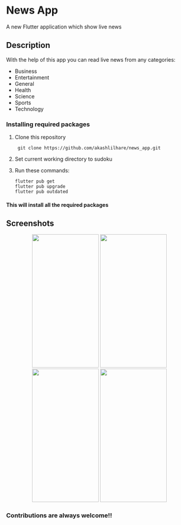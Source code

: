 # News App

A new Flutter application which show live news

## Description

With the help of this app you can read live news from any categories:

* Business 
* Entertainment
* General
* Health
* Science
* Sports
* Technology

### Installing required packages

1. Clone this repository
   ```
    git clone https://github.com/akashlilhare/news_app.git
   ```

2. Set current working directory to sudoku

3. Run these commands:
   ```
   flutter pub get
   flutter pub upgrade
   flutter pub outdated
   ```

#### This will install all the required packages

## Screenshots
<p align="middle">
  <img src ="https://github.com/akashlilhare/news_app/blob/master/screenshot/g1.gif" width="180" height="360">
  <img src ="https://github.com/akashlilhare/news_app/blob/master/screenshot/s1.png" width="180" height="360">
  <img src ="https://github.com/akashlilhare/news_app/blob/master/screenshot/s2.png" width="180" height="360">
  <img src ="https://github.com/akashlilhare/news_app/blob/master/screenshot/screen_1.png" width="180" height="360">
</p>
 
 ### Contributions are always welcome!!


